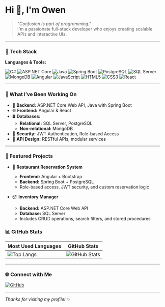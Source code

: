 # Hi 👋, I'm Owen

> _"Confusion is part of programming."_  
> I'm a passionate full-stack developer who enjoys creating scalable APIs and interactive UIs.

---

### 🔧 Tech Stack

**Languages & Tools:**

<p align="left">
  <!-- Backend -->
  <img src="https://img.shields.io/badge/C%23-239120?style=flat-square&logo=c-sharp&logoColor=white" alt="C#"/>
  <img src="https://img.shields.io/badge/ASP.NET_Core-5C2D91?style=flat-square&logo=dotnet&logoColor=white" alt="ASP.NET Core"/>
  <img src="https://img.shields.io/badge/Java-007396?style=flat-square&logo=java&logoColor=white" alt="Java"/>
  <img src="https://img.shields.io/badge/Spring_Boot-6DB33F?style=flat-square&logo=spring-boot&logoColor=white" alt="Spring Boot"/>
  <img src="https://img.shields.io/badge/PostgreSQL-4169E1?style=flat-square&logo=postgresql&logoColor=white" alt="PostgreSQL"/>
  <img src="https://img.shields.io/badge/SQL_Server-CC2927?style=flat-square&logo=microsoft-sql-server&logoColor=white" alt="SQL Server"/>
  <img src="https://img.shields.io/badge/MongoDB-47A248?style=flat-square&logo=mongodb&logoColor=white" alt="MongoDB"/>
  
  <!-- Frontend -->
  <img src="https://img.shields.io/badge/Angular-DD0031?style=flat-square&logo=angular&logoColor=white" alt="Angular"/>
  <img src="https://img.shields.io/badge/JavaScript-F7DF1E?style=flat-square&logo=javascript&logoColor=black" alt="JavaScript"/>
  <img src="https://img.shields.io/badge/HTML5-E34F26?style=flat-square&logo=html5&logoColor=white" alt="HTML5"/>
  <img src="https://img.shields.io/badge/CSS3-1572B6?style=flat-square&logo=css3&logoColor=white" alt="CSS3"/>
  <img src="https://img.shields.io/badge/React-20232A?style=flat-square&logo=react&logoColor=61DAFB" alt="React"/>
</p>

---

### 🧠 What I’ve Been Working On

- 🔧 **Backend:** ASP.NET Core Web API, Java with Spring Boot
- 🌐 **Frontend:** Angular & React
- 🛢️ **Databases:**  
  - **Relational:** SQL Server, PostgreSQL  
  - **Non-relational:** MongoDB  
- 🔐 **Security:** JWT Authentication, Role-based Access
- 🧩 **API Design:** RESTful APIs, modular services

---
### 📌 Featured Projects

- 🔧 **Restaurant Reservation System**
  - **Frontend:** Angular + Bootstrap
  - **Backend:** Spring Boot + PostgreSQL
  - Role-based access, JWT security, and custom reservation logic

- 📦 **Inventory Manager**
  - **Backend:** ASP.NET Core Web API
  - **Database:** SQL Server
  - Includes CRUD operations, search filters, and stored procedures
### 📊 GitHub Stats

| Most Used Languages | GitHub Stats |
|---------------------|--------------|
| ![Top Langs](https://github-readme-stats.vercel.app/api/top-langs/?username=Owenuch&layout=compact&theme=tokyonight) | ![GitHub Stats](https://github-readme-stats.vercel.app/api?username=Owenuch&show_icons=true&theme=tokyonight) |

---

### 🌐 Connect with Me

<p align="left">
  <a href="#"><img src="https://img.shields.io/badge/GitHub-181717?style=flat-square&logo=github&logoColor=white" alt="GitHub"/></a>
  <!-- Puedes agregar más enlaces como LinkedIn, email, portafolio, etc. -->
</p>

---

_Thanks for visiting my profile!_ ✨

